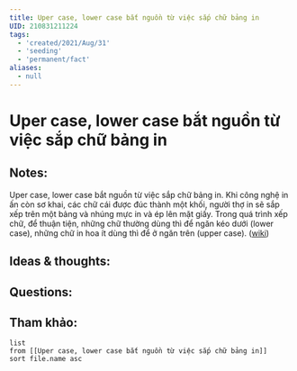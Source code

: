 ```yaml
---
title: Uper case, lower case bắt nguồn từ việc sắp chữ bảng in
UID: 210831211224
tags:
  - 'created/2021/Aug/31'
  - 'seeding'
  - 'permanent/fact'
aliases:
  - null
---
```

# Uper case, lower case bắt nguồn từ việc sắp chữ bảng in

## Notes:
Uper case, lower case bắt nguồn từ việc sắp chữ bảng in. Khi công nghệ in ấn còn sơ khai, các chữ cái được đúc thành một khối, người thợ in sẽ sắp xếp trên một bảng và nhúng mực in và ép lên mặt giấy. Trong quá trình xếp chữ, để thuận tiện, những chữ thường dùng thì để ngăn kéo dưới (lower case), những chữ in hoa ít dùng thì để ở ngăn trên (upper case). ([wiki](https://vi.wikipedia.org/wiki/Ph%C3%B4ng_ch%E1%BB%AF))

## Ideas & thoughts:

## Questions:


## Tham khảo:
```dataview
list
from [[Uper case, lower case bắt nguồn từ việc sắp chữ bảng in]]
sort file.name asc
```